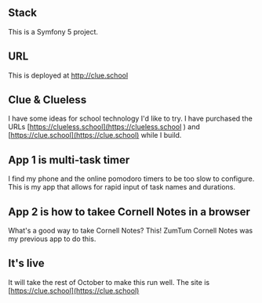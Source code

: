 ## Stack

This is a Symfony 5 project.  

## URL

This is deployed at http://clue.school

## Clue & Clueless

I have some ideas for school technology I'd like to try.
I have purchased the URLs [https://clueless.school](https://clueless.school )  and [https://clue.school](https://clue.school) while I build.

## App 1 is multi-task timer

I find my phone and the online pomodoro timers to be too slow to configure.  This is my app that allows for rapid input of task names and durations.

## App 2 is how to takee Cornell Notes in a browser

What's a good way to take Cornell Notes? This! ZumTum Cornell Notes was my previous app to do this.

## It's live

It will take the rest of October to make this run well.  The site is [https://clue.school](https://clue.school) 

